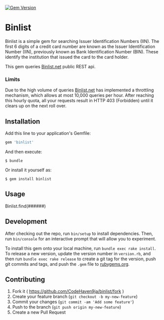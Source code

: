 [![Gem Version](https://badge.fury.io/rb/binlist.svg)](http://badge.fury.io/rb/binlist)
# Binlist

Binlist is a simple gem for searching Issuer Identification Numbers (IIN). The first 6 digits of a credit card number are known as the Issuer Identification Number (IIN), previously known as Bank Identification Number (BIN). These identify the institution that issued the card to the card holder. 

This gem queries [Binlist.net](http://Binlist.net) public REST api.

### Limits
Due to the high volume of queries [Binlist.net](http://Binlist.net) has implemented a throttling mechanism, which allows at most 10,000 queries per hour. After reaching this hourly quota, all your requests result in HTTP 403 (Forbidden) until it clears up on the next roll over. 

## Installation

Add this line to your application's Gemfile:

```ruby
gem 'binlist'
```

And then execute:

    $ bundle

Or install it yourself as:

    $ gem install binlist

## Usage

Binlist.find(######)

## Development

After checking out the repo, run `bin/setup` to install dependencies. Then, run `bin/console` for an interactive prompt that will allow you to experiment.

To install this gem onto your local machine, run `bundle exec rake install`. To release a new version, update the version number in `version.rb`, and then run `bundle exec rake release` to create a git tag for the version, push git commits and tags, and push the `.gem` file to [rubygems.org](https://rubygems.org).

## Contributing

1. Fork it ( https://github.com/CodeHaven9ja/binlist/fork )
2. Create your feature branch (`git checkout -b my-new-feature`)
3. Commit your changes (`git commit -am 'Add some feature'`)
4. Push to the branch (`git push origin my-new-feature`)
5. Create a new Pull Request
